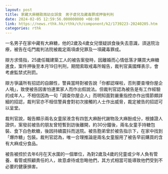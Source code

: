 ```yaml
---
layout: post
title: 家藏大麻糖致兩幼女誤食　男子虐兒及藏毒罪成押後判刑
date: 2024-02-05 12:59:56.000000000 +08:00
link: https://news.rthk.hk/rthk/ch/component/k2/1739223-20240205.htm
categories: rthk
---
```


一名男子在家中藏有大麻糖，他的2歲及4歲女兒懷疑誤食後失去意識，須送院治療，被告在屯門裁判法院被裁定兩項虐兒罪及一項藏毒罪成。

辯方求情指，25歲任職建築工人的被告案發時，因離婚而心情低落才購買大麻糖進食，案件押後至本月19日判刑，期間索取戒毒所報告，裁判官黃國輝表示，會考慮監禁式刑罰。

辯方爭議所有招認的自願性，警員當時對被告說「你都認㗎啦，否則要查埋你屋企人喎」，致使被告因害怕連累家人而作出假說法。但裁判官認為被告是有工作經驗的成年人，不相信因為一句「調查你屋企人」而明知面對嚴重指控亦作出情節頗詳細的招認，裁判官亦不相信警員會對初次接觸的人士作出威脅，裁定被告的招認可以呈堂。

裁判官說，報告顯示兩名女童尿液含有四氫大麻酚代謝物及大麻酚成分，根據證人證供，案發前被告的朋友曾短暫到訪後離開，約30分鐘後，兩名女童手持糖包裝、食下白色軟糖，後因持續震抖而送院。被告胞弟曾於被告指示下，在家中找到「爆炸糖」包裝。裁判官認為，唯一合理推論是兩名女童服用了被告早前購買的含有大麻成分食品。

被告被控於去年6月在天水圍的一個單位，為對2歲及4歲的兒童或少年人負有管養、看管或照顧責任的人，故意虐待或忽略他們，其方式相當可能導致他們受到不必要的健康損害。
